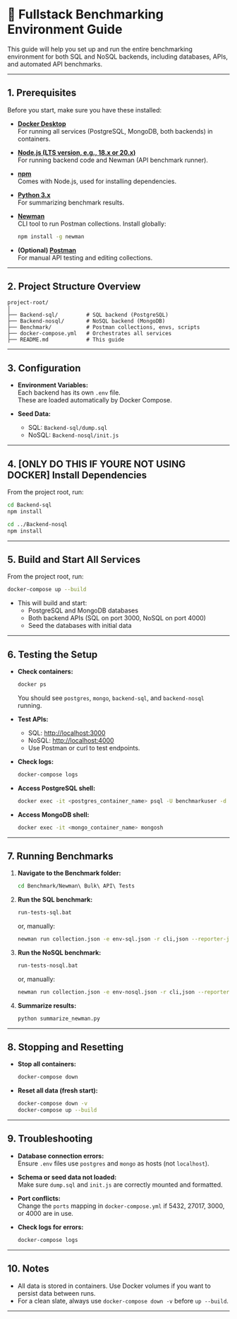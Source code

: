 # 🚀 Fullstack Benchmarking Environment Guide

This guide will help you set up and run the entire benchmarking environment for both SQL and NoSQL backends, including databases, APIs, and automated API benchmarks.

---

## 1. Prerequisites

Before you start, make sure you have these installed:

- **[Docker Desktop](https://www.docker.com/products/docker-desktop/)**  
  For running all services (PostgreSQL, MongoDB, both backends) in containers.

- **[Node.js (LTS version, e.g., 18.x or 20.x)](https://nodejs.org/)**  
  For running backend code and Newman (API benchmark runner).

- **[npm](https://www.npmjs.com/)**  
  Comes with Node.js, used for installing dependencies.

- **[Python 3.x](https://www.python.org/downloads/)**  
  For summarizing benchmark results.

- **[Newman](https://www.npmjs.com/package/newman)**  
  CLI tool to run Postman collections. Install globally:
  ```sh
  npm install -g newman
  ```

- **(Optional) [Postman](https://www.postman.com/downloads/)**  
  For manual API testing and editing collections.

---

## 2. Project Structure Overview

```
project-root/
│
├── Backend-sql/         # SQL backend (PostgreSQL)
├── Backend-nosql/       # NoSQL backend (MongoDB)
├── Benchmark/           # Postman collections, envs, scripts
├── docker-compose.yml   # Orchestrates all services
├── README.md            # This guide
```

---

## 3. Configuration

- **Environment Variables:**  
  Each backend has its own `.env` file.  
  These are loaded automatically by Docker Compose.

- **Seed Data:**  
  - SQL: `Backend-sql/dump.sql`
  - NoSQL: `Backend-nosql/init.js`

---

## 4. [ONLY DO THIS IF YOURE NOT USING DOCKER] Install Dependencies

From the project root, run:

```sh
cd Backend-sql
npm install

cd ../Backend-nosql
npm install
```

---

## 5. Build and Start All Services

From the project root, run:

```sh
docker-compose up --build
```

- This will build and start:
  - PostgreSQL and MongoDB databases
  - Both backend APIs (SQL on port 3000, NoSQL on port 4000)
  - Seed the databases with initial data

---

## 6. Testing the Setup

- **Check containers:**  
  ```sh
  docker ps
  ```
  You should see `postgres`, `mongo`, `backend-sql`, and `backend-nosql` running.

- **Test APIs:**  
  - SQL: [http://localhost:3000](http://localhost:3000)
  - NoSQL: [http://localhost:4000](http://localhost:4000)
  - Use Postman or curl to test endpoints.

- **Check logs:**  
  ```sh
  docker-compose logs
  ```

- **Access PostgreSQL shell:**  
  ```sh
  docker exec -it <postgres_container_name> psql -U benchmarkuser -d benchmarkdb
  ```

- **Access MongoDB shell:**  
  ```sh
  docker exec -it <mongo_container_name> mongosh
  ```

---

## 7. Running Benchmarks

1. **Navigate to the Benchmark folder:**
   ```sh
   cd Benchmark/Newman\ Bulk\ API\ Tests
   ```

2. **Run the SQL benchmark:**
   ```sh
   run-tests-sql.bat
   ```
   or, manually:
   ```sh
   newman run collection.json -e env-sql.json -r cli,json --reporter-json-export sql_result.json
   ```

3. **Run the NoSQL benchmark:**
   ```sh
   run-tests-nosql.bat
   ```
   or, manually:
   ```sh
   newman run collection.json -e env-nosql.json -r cli,json --reporter-json-export nosql_result.json
   ```

4. **Summarize results:**
   ```sh
   python summarize_newman.py
   ```

---

## 8. Stopping and Resetting

- **Stop all containers:**
  ```sh
  docker-compose down
  ```

- **Reset all data (fresh start):**
  ```sh
  docker-compose down -v
  docker-compose up --build
  ```

---

## 9. Troubleshooting

- **Database connection errors:**  
  Ensure `.env` files use `postgres` and `mongo` as hosts (not `localhost`).

- **Schema or seed data not loaded:**  
  Make sure `dump.sql` and `init.js` are correctly mounted and formatted.

- **Port conflicts:**  
  Change the `ports` mapping in `docker-compose.yml` if 5432, 27017, 3000, or 4000 are in use.

- **Check logs for errors:**  
  ```sh
  docker-compose logs
  ```

---

## 10. Notes

- All data is stored in containers. Use Docker volumes if you want to persist data between runs.
- For a clean slate, always use `docker-compose down -v` before `up --build`.

---